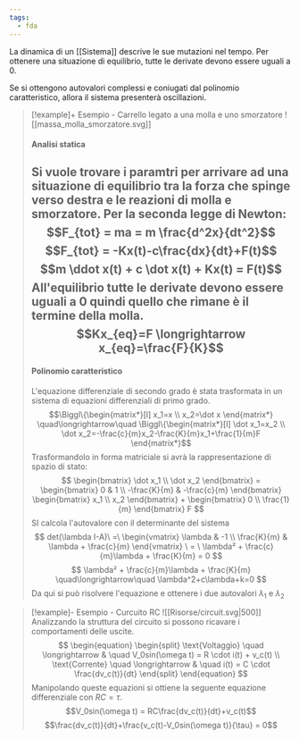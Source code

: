 ```yaml
---
tags:
  - fda
---
```

La dinamica di un [[Sistema]] descrive le sue mutazioni nel tempo. Per ottenere una situazione di equilibrio, tutte le derivate devono essere uguali a 0.

Se si ottengono autovalori complessi e coniugati dal polinomio caratteristico, allora il sistema presenterà oscillazioni.

> [!example]+ Esempio - Carrello legato a una molla e uno smorzatore
> ![[massa_molla_smorzatore.svg]]
> #### Analisi statica
> Si vuole trovare i paramtri per arrivare ad una situazione di equilibrio tra la forza che spinge verso destra e le reazioni di molla e smorzatore. Per la seconda legge di Newton:
> $$F_{tot} = ma = m \frac{d^2x}{dt^2}$$
> $$F_{tot} = -Kx(t)-c\frac{dx}{dt}+F(t)$$
> $$m \ddot x(t) + c \dot x(t) + Kx(t) = F(t)$$
> All'equilibrio tutte le derivate devono essere uguali a 0 quindi quello che rimane è il termine della molla.
> $$Kx_{eq}=F \longrightarrow x_{eq}=\frac{F}{K}$$
> ---
> #### Polinomio caratteristico
> L'equazione differenziale di secondo grado è stata trasformata in un sistema di equazioni differenziali di primo grado. 
> $$\Biggl\{\begin{matrix*}[l]
> x_1=x \\ x_2=\dot x
> \end{matrix*}
> \quad\longrightarrow\quad
> \Biggl\{\begin{matrix*}[l]
> \dot x_1=x_2 \\ \dot x_2=-\frac{c}{m}x_2-\frac{K}{m}x_1+\frac{1}{m}F
> \end{matrix*}$$
> Trasformandolo in forma matriciale si avrà la rappresentazione di spazio di stato:
> $$
> \begin{bmatrix}
> \dot x_1 \\ \dot x_2
> \end{bmatrix} = \begin{bmatrix}
> 0 & 1 \\
> -\frac{K}{m} & -\frac{c}{m}
> \end{bmatrix} \begin{bmatrix}
> x_1 \\ x_2
> \end{bmatrix} + \begin{bmatrix}
> 0 \\ \frac{1}{m}
> \end{bmatrix} F
> $$
> SI calcola l'autovalore con il determinante del sistema
> $$
> det(\lambda I-A)\ =\ \begin{vmatrix}
> \lambda & -1 \\
> \frac{K}{m} & \lambda + \frac{c}{m}
> \end{vmatrix} \  = \ \lambda² + \frac{c}{m}\lambda + \frac{K}{m} = 0
> $$
> $$
>  \lambda² + \frac{c}{m}\lambda + \frac{K}{m}
>  \quad\longrightarrow\quad
>  \lambda^2+c\lambda+k=0
> $$
> Da qui si può risolvere l'equazione e ottenere i due autovalori $\lambda_1$ e $\lambda_2$

> [!example]- Esempio - Curcuito RC
> ![[Risorse/circuit.svg|500]]
> Analizzando la struttura del circuito si possono ricavare i comportamenti delle uscite.
> $$
> \begin{equation}
> \begin{split}
> \text{Voltaggio} \quad \longrightarrow & \quad V_0sin(\omega t) = R \cdot i(t) + v_c(t) \\
> \text{Corrente} \quad \longrightarrow & \quad i(t) = C \cdot \frac{dv_c(t)}{dt}
> \end{split}
> \end{equation}
> $$
> Manipolando queste equazioni si ottiene la seguente equazione differenziale con $RC=\tau$.
> $$V_0sin(\omega t) = RC\frac{dv_c(t)}{dt}+v_c(t)$$
> $$\frac{dv_c(t)}{dt}+\frac{v_c(t)-V_0sin(\omega t)}{\tau} = 0$$

